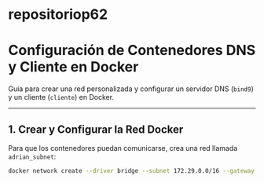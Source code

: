 # repositoriop62
# Configuración de Contenedores DNS y Cliente en Docker

Guía para crear una red personalizada y configurar un servidor DNS (`bind9`) y un cliente (`cliente`) en Docker.

---

## 1. Crear y Configurar la Red Docker

Para que los contenedores puedan comunicarse, crea una red llamada `adrian_subnet`:

```bash
docker network create --driver bridge --subnet 172.29.0.0/16 --gateway 172.29.8.254 adrian_subnet
